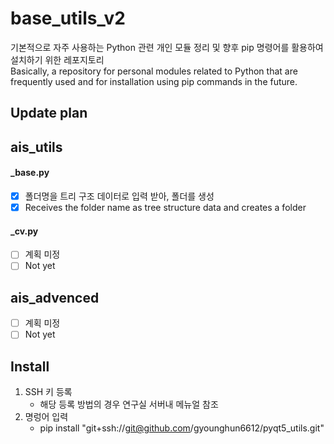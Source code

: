 # base_utils_v2

기본적으로 자주 사용하는 Python 관련 개인 모듈 정리 및 향후 pip 명령어를 활용하여 설치하기 위한 레포지토리  
Basically, a repository for personal modules related to Python that are frequently used and for installation using pip commands in the future.

## Update plan

## ais_utils
#### _base.py
- [x] 폴더명을 트리 구조 데이터로 입력 받아, 폴더를 생성
- [x] Receives the folder name as tree structure data and creates a folder

#### _cv.py
- [ ] 계획 미정
- [ ] Not yet

## ais_advenced
- [ ] 계획 미정
- [ ] Not yet

## Install
1. SSH 키 등록
   - 해당 등록 방법의 경우 연구실 서버내 메뉴얼 참조
2. 명렁어 입력
   - pip install "git+ssh://git@github.com/gyounghun6612/pyqt5_utils.git"
